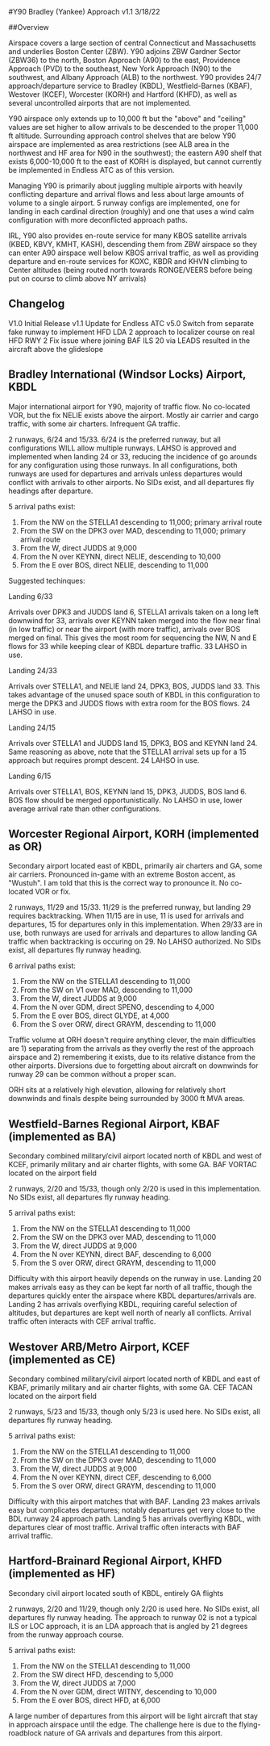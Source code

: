 #Y90 Bradley (Yankee) Approach		v1.1		3/18/22

##Overview

Airspace covers a large section of central Connecticut and Massachusetts and underlies Boston Center (ZBW).  Y90 adjoins ZBW Gardner Sector (ZBW36) to the north, Boston Approach (A90) to the east, Providence Approach (PVD) to the southeast, New York Approach (N90) to the southwest, and Albany Approach (ALB) to the northwest.  Y90 provides 24/7 approach/departure service to Bradley (KBDL), Westfield-Barnes (KBAF), Westover (KCEF), Worcester (KORH) and Hartford (KHFD), as well as several uncontrolled airports that are not implemented.

Y90 airspace only extends up to 10,000 ft but the "above" and "ceiling" values are set higher to allow arrivals to be descended to the proper 11,000 ft altitude.  Surrounding approach control shelves that are below Y90 airspace are implemented as area restrictions (see ALB area in the northwest and HF area for N90 in the southwest); the eastern A90 shelf that exists 6,000-10,000 ft to the east of KORH is displayed, but cannot currently be implemented in Endless ATC as of this version.

Managing Y90 is primarily about juggling multiple airports with heavily conflicting departure and arrival flows and less about large amounts of volume to a single airport.  5 runway configs are implemented, one for landing in each cardinal direction (roughly) and one that uses a wind calm configuration with more deconflicted approach paths.

IRL, Y90 also provides en-route service for many KBOS satellite arrivals (KBED, KBVY, KMHT, KASH), descending them from ZBW airspace so they can enter A90 airspace well below KBOS arrival traffic, as well as providing departure and en-route services for KOXC, KBDR and KHVN climbing to Center altitudes (being routed north towards RONGE/VEERS before being put on course to climb above NY arrivals)

## Changelog
V1.0
Initial Release
v1.1
Update for Endless ATC v5.0
Switch from separate fake runway to implement HFD LDA 2 approach to localizer course on real HFD RWY 2
Fix issue where joining BAF ILS 20 via LEADS resulted in the aircraft above the glideslope

## Bradley International (Windsor Locks) Airport, KBDL

Major international airport for Y90, majority of traffic flow.  No co-located VOR, but the fix NELIE exists above the airport.  Mostly air carrier and cargo traffic, with some air charters.  Infrequent GA traffic.

2 runways, 6/24 and 15/33.  6/24 is the preferred runway, but all configurations WILL allow multiple runways.  LAHSO is approved and implemented when landing 24 or 33, reducing the incidence of go arounds for any configuration using those runways.  In all configurations, both runways are used for departures and arrivals unless departures would conflict with arrivals to other airports.  No SIDs exist, and all departures fly headings after departure.

5 arrival paths exist:
1) From the NW on the STELLA1 descending to 11,000;		primary arrival route
2) From the SW on the DPK3 over MAD, descending to 11,000;	primary arrival route
3) From the W, direct JUDDS at 9,000
4) From the N over KEYNN, direct NELIE, descending to 10,000
5) From the E over BOS, direct NELIE, descending to 11,000

Suggested techinques:

Landing 6/33

Arrivals over DPK3 and JUDDS land 6, STELLA1 arrivals taken on a long left downwind for 33, arrivals over KEYNN taken merged into the flow near final (in low traffic) or near the airport (with more traffic), arrivals over BOS merged on final.  This gives the most room for sequencing the NW, N and E flows for 33 while keeping clear of KBDL departure traffic.  33 LAHSO in use.

Landing 24/33

Arrivals over STELLA1, and NELIE land 24, DPK3, BOS, JUDDS land 33.  This takes advantage of the unused space south of KBDL in this configuration to merge the DPK3 and JUDDS flows with extra room for the BOS flows.  24 LAHSO in use.

Landing 24/15

Arrivals over STELLA1 and JUDDS land 15, DPK3, BOS and KEYNN land 24.  Same reasoning as above, note that the STELLA1 arrival sets up for a 15 approach but requires prompt descent.  24 LAHSO in use.

Landing 6/15

Arrivals over STELLA1, BOS, KEYNN land 15, DPK3, JUDDS, BOS land 6.  BOS flow should be merged opportunistically.  No LAHSO in use, lower average arrival rate than other configurations.


## Worcester Regional Airport, KORH (implemented as OR)

Secondary airport located east of KBDL, primarily air charters and GA, some air carriers.  Pronounced in-game with an extreme Boston accent, as "Wustuh".  I am told that this is the correct way to pronounce it.  No co-located VOR or fix.

2 runways, 11/29 and 15/33.  11/29 is the preferred runway, but landing 29 requires backtracking.  When 11/15 are in use, 11 is used for arrivals and departures, 15 for departures only in this implementation.  When 29/33 are in use, both runways are used for arrivals and departures to allow landing GA traffic when backtracking is occuring on 29.  No LAHSO authorized.  No SIDs exist, all departures fly runway heading.

6 arrival paths exist:
1) From the NW on the STELLA1 descending to 11,000
2) From the SW on V1 over MAD, descending to 11,000
3) From the W, direct JUDDS at 9,000
4) From the N over GDM, direct SPENO, descending to 4,000
5) From the E over BOS, direct GLYDE, at 4,000
6) From the S over ORW, direct GRAYM, descending to 11,000

Traffic volume at ORH doesn't require anything clever, the main difficulties are 1) separating from the arrivals as they overfly the rest of the approach airspace and 2) remembering it exists, due to its relative distance from the other airports.  Diversions due to forgetting about aircraft on downwinds for runway 29 can be common without a proper scan.

ORH sits at a relatively high elevation, allowing for relatively short downwinds and finals despite being surrounded by 3000 ft MVA areas.

## Westfield-Barnes Regional Airport, KBAF (implemented as BA)

Secondary combined military/civil airport located north of KBDL and west of KCEF, primarily military and air charter flights, with some GA.  BAF VORTAC located on the airport field

2 runways, 2/20 and 15/33, though only 2/20 is used in this implementation.  No SIDs exist, all departures fly runway heading.

5 arrival paths exist:
1) From the NW on the STELLA1 descending to 11,000
2) From the SW on the DPK3 over MAD, descending to 11,000
3) From the W, direct JUDDS at 9,000
4) From the N over KEYNN, direct BAF, descending to 6,000
5) From the S over ORW, direct GRAYM, descending to 11,000

Difficulty with this airport heavily depends on the runway in use.  Landing 20 makes arrivals easy as they can be kept far north of all traffic, though the departures quickly enter the airspace where KBDL departures/arrivals are.  Landing 2 has arrivals overflying KBDL, requiring careful selection of altitudes, but departures are kept well north of nearly all conflicts.  Arrival traffic often interacts with CEF arrival traffic.

## Westover ARB/Metro Airport, KCEF (implemented as CE)

Secondary combined military/civil airport located north of KBDL and east of KBAF, primarily military and air charter flights, with some GA.  CEF TACAN located on the airport field

2 runways, 5/23 and 15/33, though only 5/23 is used here.  No SIDs exist, all departures fly runway heading.

5 arrival paths exist:
1) From the NW on the STELLA1 descending to 11,000
2) From the SW on the DPK3 over MAD, descending to 11,000
3) From the W, direct JUDDS at 9,000
4) From the N over KEYNN, direct CEF, descending to 6,000
5) From the S over ORW, direct GRAYM, descending to 11,000

Difficulty with this airport matches that with BAF.  Landing 23 makes arrivals easy but complicates departures; notably departures get very close to the BDL runway 24 approach path.  Landing 5 has arrivals overflying KBDL, with departures clear of most traffic.  Arrival traffic often interacts with BAF arrival traffic.

## Hartford-Brainard Regional Airport, KHFD (implemented as HF)

Secondary civil airport located south of KBDL, entirely GA flights

2 runways, 2/20 and 11/29, though only 2/20 is used here.  No SIDs exist, all departures fly runway heading.  The approach to runway 02 is not a typical ILS or LOC approach, it is an LDA approach that is angled by 21 degrees from the runway approach course.

5 arrival paths exist:
1) From the NW on the STELLA1 descending to 11,000
2) From the SW direct HFD, descending to 5,000
3) From the W, direct JUDDS at 7,000
4) From the N over GDM, direct WITNY, descending to 10,000
5) From the E over BOS, direct HFD, at 6,000

A large number of departures from this airport will be light aircraft that stay in approach airspace until the edge.  The challenge here is due to the flying-roadblock nature of GA arrivals and departures from this airport.